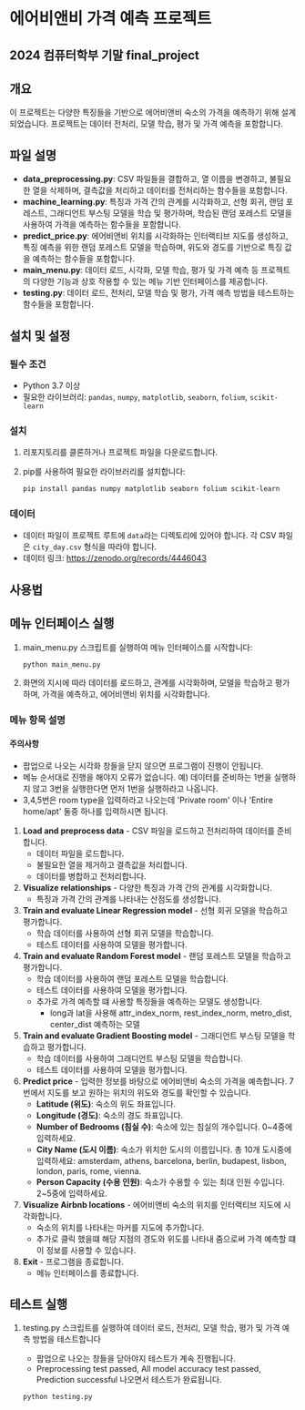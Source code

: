 # 에어비앤비 가격 예측 프로젝트
## 2024 컴퓨터학부 기말 final_project
## 개요
이 프로젝트는 다양한 특징들을 기반으로 에어비앤비 숙소의 가격을 예측하기 위해 설계되었습니다. 프로젝트는 데이터 전처리, 모델 학습, 평가 및 가격 예측을 포함합니다.

## 파일 설명

- **data_preprocessing.py**: CSV 파일들을 결합하고, 열 이름을 변경하고, 불필요한 열을 삭제하며, 결측값을 처리하고 데이터를 전처리하는 함수들을 포함합니다.
- **machine_learning.py**: 특징과 가격 간의 관계를 시각화하고, 선형 회귀, 랜덤 포레스트, 그래디언트 부스팅 모델을 학습 및 평가하며, 학습된 랜덤 포레스트 모델을 사용하여 가격을 예측하는 함수들을 포함합니다.
- **predict_price.py**: 에어비앤비 위치를 시각화하는 인터랙티브 지도를 생성하고, 특징 예측을 위한 랜덤 포레스트 모델을 학습하며, 위도와 경도를 기반으로 특징 값을 예측하는 함수들을 포함합니다.
- **main_menu.py**: 데이터 로드, 시각화, 모델 학습, 평가 및 가격 예측 등 프로젝트의 다양한 기능과 상호 작용할 수 있는 메뉴 기반 인터페이스를 제공합니다.
- **testing.py**: 데이터 로드, 전처리, 모델 학습 및 평가, 가격 예측 방법을 테스트하는 함수들을 포함합니다.

## 설치 및 설정

### 필수 조건

- Python 3.7 이상
- 필요한 라이브러리: `pandas`, `numpy`, `matplotlib`, `seaborn`, `folium`, `scikit-learn`

### 설치

1. 리포지토리를 클론하거나 프로젝트 파일을 다운로드합니다.
2. pip를 사용하여 필요한 라이브러리를 설치합니다:

   ```bash
   pip install pandas numpy matplotlib seaborn folium scikit-learn

### 데이터
- 데이터 파일이 프로젝트 루트에 `data`라는 디렉토리에 있어야 합니다. 각 CSV 파일은 `city_day.csv` 형식을 따라야 합니다.
- 데이터 링크: https://zenodo.org/records/4446043

## 사용법

## 메뉴 인터페이스 실행

1. main_menu.py 스크립트를 실행하여 메뉴 인터페이스를 시작합니다:

   ```bash
   python main_menu.py

2. 화면의 지시에 따라 데이터를 로드하고, 관계를 시각화하며, 모델을 학습하고 평가하며, 가격을 예측하고, 에어비앤비 위치를 시각화합니다.

### 메뉴 항목 설명

#### 주의사항

- 팝업으로 나오는 시각화 창들을 닫지 않으면 프로그램이 진행이 안됩니다. 
- 메뉴 순서대로 진행을 해야지 오류가 없습니다. 예) 데이터를 준비하는 1번을 실행하지 않고 3번을 실행한다면 먼저 1번을 실행하라고 나옵니다. 
- 3,4,5번은 room type을 입력하라고 나오는데 'Private room' 이나 'Entire home/apt' 둘중 하나를 입력하시면 됩니다.

1. **Load and preprocess data** - CSV 파일을 로드하고 전처리하여 데이터를 준비합니다.
    - 데이터 파일을 로드합니다.
    - 불필요한 열을 제거하고 결측값을 처리합니다.
    - 데이터를 병합하고 전처리합니다.
2. **Visualize relationships** - 다양한 특징과 가격 간의 관계를 시각화합니다.
    - 특징과 가격 간의 관계를 나타내는 산점도를 생성합니다.
3. **Train and evaluate Linear Regression model** - 선형 회귀 모델을 학습하고 평가합니다.
    - 학습 데이터를 사용하여 선형 회귀 모델을 학습합니다.
    - 테스트 데이터를 사용하여 모델을 평가합니다.
4. **Train and evaluate Random Forest model** - 랜덤 포레스트 모델을 학습하고 평가합니다.
    - 학습 데이터를 사용하여 랜덤 포레스트 모델을 학습합니다.
    - 테스트 데이터를 사용하여 모델을 평가합니다.
    - 추가로 가격 예측할 떄 사용할 특징들을 예측하는 모델도 생성합니다.
        - long과 lat을 사용해 attr_index_norm, rest_index_norm, metro_dist, center_dist 예측하는 모델 
5. **Train and evaluate Gradient Boosting model** - 그래디언트 부스팅 모델을 학습하고 평가합니다.
    - 학습 데이터를 사용하여 그래디언트 부스팅 모델을 학습합니다.
    - 테스트 데이터를 사용하여 모델을 평가합니다.
6. **Predict price** - 입력한 정보를 바탕으로 에어비앤비 숙소의 가격을 예측합니다. 7번에서 지도를 보고 원하는 위치의 위도와 경도를 확인할 수 있습니다. 
    - **Latitude (위도)**: 숙소의 위도 좌표입니다. 
    - **Longitude (경도)**: 숙소의 경도 좌표입니다.
    - **Number of Bedrooms (침실 수)**: 숙소에 있는 침실의 개수입니다. 0~4중에 입력하세요. 
    - **City Name (도시 이름)**: 숙소가 위치한 도시의 이름입니다. 총 10개 도시중에 입력하세요: amsterdam, athens, barcelona, berlin, budapest, lisbon, london, paris, rome, vienna.
    - **Person Capacity (수용 인원)**: 숙소가 수용할 수 있는 최대 인원 수입니다. 2~5중에 입력하세요. 
7. **Visualize Airbnb locations** - 에어비앤비 숙소의 위치를 인터랙티브 지도에 시각화합니다.
    - 숙소의 위치를 나타내는 마커를 지도에 추가합니다.
    - 추가로 클릭 했을떄 해당 지점의 경도와 위도를 나타내 줌으로써 가격 예측할 떄 이 정보를 사용할 수 있습니다. 
8. **Exit** - 프로그램을 종료합니다.
    - 메뉴 인터페이스를 종료합니다.
   
## 테스트 실행

1. testing.py 스크립트를 실행하여 데이터 로드, 전처리, 모델 학습, 평가 및 가격 예측 방법을 테스트합니다

    - 팝업으로 나오는 창들을 닫아야지 테스트가 계속 진행됩니다. 
    - Preprocessing test passed, All model accuracy test passed, Prediction successful 나오면서 테스트가 완료됩니다. 

   ```bash
   python testing.py






